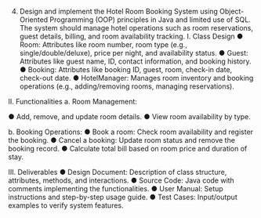 4. Design and implement the Hotel Room Booking System using Object-Oriented
Programming (OOP) principles in Java and limited use of SQL.
The system should manage hotel operations such as room reservations, guest details, billing,
and room availability tracking.
I. Class Design
● Room: Attributes like room number, room type (e.g., single/double/deluxe), price per
night, and availability status.
● Guest: Attributes like guest name, ID, contact information, and booking history.
● Booking: Attributes like booking ID, guest, room, check-in date, check-out date.
● HotelManager: Manages room inventory and booking operations (e.g.,
adding/removing rooms, managing reservations).

II. Functionalities
a. Room Management:

● Add, remove, and update room details.
● View room availability by type.

b. Booking Operations:
● Book a room: Check room availability and register the booking.
● Cancel a booking: Update room status and remove the booking record.
● Calculate total bill based on room price and duration of stay.

III. Deliverables
● Design Document: Description of class structure, attributes, methods, and
interactions.
● Source Code: Java code with comments implementing the functionalities.
● User Manual: Setup instructions and step-by-step usage guide.
● Test Cases: Input/output examples to verify system features.
